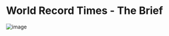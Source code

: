 # World Record Times - The Brief 

![image](https://user-images.githubusercontent.com/107522496/197893219-7a55545f-803f-472f-b35f-c5fbe29b1a00.png)

